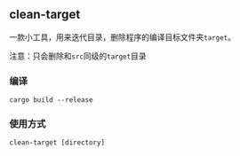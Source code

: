 ## clean-target

一款小工具，用来迭代目录，删除程序的编译目标文件夹`target`。

注意：只会删除和`src`同级的`target`目录

### 编译

```shell
cargo build --release
```

### 使用方式

```shell
clean-target [directory]
```